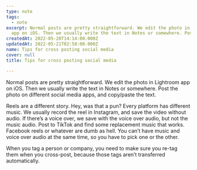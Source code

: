 ```yaml
---
type: note
tags:
  - note
excerpt: Normal posts are pretty straightforward. We edit the photo in Lightroom
  app on iOS. Then we usually write the text in Notes or somewhere. Post the...
createdAt: 2022-05-20T14:14:00.000Z
updatedAt: 2022-05-21T02:58:00.000Z
name: Tips for cross posting social media
cover: null
title: Tips for cross posting social media

---
```


Normal posts are pretty straightforward. We edit the photo in Lightroom app on iOS. Then we usually write the text in Notes or somewhere. Post the photo on different social media apps, and copy/paste the text.

Reels are a different story. Hey, was that a pun? Every platform has different music. We usually record the reel in Instagram, and save the video without audio. If there’s a voice over, we save with the voice over audio, but not the music audio. Post to TikTok and find some replacement music that works. Facebook reels or whatever are dumb as hell. You can’t have music and voice over audio at the same time, so you have to pick one or the other.

When you tag a person or company, you need to make sure you re-tag them when you cross-post, because those tags aren’t transferred automatically. 
